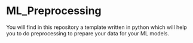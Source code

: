 # ML_Preprocessing
You will find in this repository a template written in python which will help you to do preprocessing to prepare your data for your ML models. 
